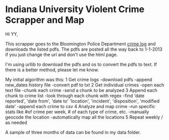 # Indiana University Violent Crime Scrapper and Map

Hi YY,

This scrapper goes to the Bloomington Police Department [crime log](http://www.indiana.edu/~iupd/dailyLog.html) and downloads the listed pdfs. The pdfs are posted all the way back to 1-1-2013 if you just change the url and don't use the html page. 

I'm using urllib to download the pdfs and os to convert the pdfs to text. If there is a better method, please let me know. 

My initial algorithm was this:
	1	Get crime logs
			-download pdfs 
			-append new_dates history file
			-convert pdf to txt
	2	Get individual crimes
			-open each text file
			-chunk each crime
			-send a chunk to be analyzed
	3	Append each chunk to crime list
			-look through each chunk with regex
			-find 'date reported', 'date from', 'date to' 'location', 'incident', 'disposition', 'modified date'
			-append each crime to csv
	4	Analyze and map crime
			-run specific stats like #of crime per week, # of each type of crime, etc.
			-manually geocode the location
			-automatically map all the locations
	5	Repeat weekly / as needed 

A sample of three months of data can be found in my data folder.

